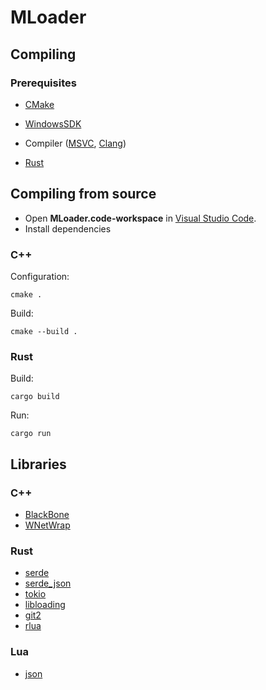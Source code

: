 # MLoader

## Compiling
### Prerequisites
- [CMake](https://cmake.org/)
- [WindowsSDK](https://developer.microsoft.com/en-us/windows/downloads/windows-sdk/)
- Compiler ([MSVC](https://visualstudio.microsoft.com/ru/), [Clang](https://clang.llvm.org/))
  
- [Rust](https://www.rust-lang.org/)

## Compiling from source
- Open **MLoader.code-workspace** in [Visual Studio Code](https://code.visualstudio.com/).
- Install dependencies

### C++

Configuration:
```console
cmake .
```

Build:
```console
cmake --build .
```

### Rust
Build:
```console
cargo build
```

Run:
```console
cargo run
```

## Libraries
### C++
- [BlackBone](https://github.com/DarthTon/Blackbone)
- [WNetWrap](https://github.com/hack-tramp/WNetWrap)

### Rust
- [serde](https://github.com/serde-rs/serde)
- [serde_json](https://github.com/serde-rs/json)
- [tokio](https://github.com/tokio-rs/tokio)
- [libloading](https://github.com/nagisa/rust_libloading/)
- [git2](https://github.com/rust-lang/git2-rs)
- [rlua](https://github.com/amethyst/rlua)

### Lua
- [json](https://github.com/rxi/json.lua)